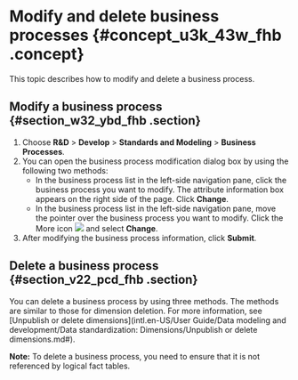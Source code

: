 # Modify and delete business processes {#concept_u3k_43w_fhb .concept}

This topic describes how to modify and delete a business process.

## Modify a business process {#section_w32_ybd_fhb .section}

1.  Choose **R&D** \> **Develop** \> **Standards and Modeling** \> **Business Processes**.
2.  You can open the business process modification dialog box by using the following two methods:
    -   In the business process list in the left-side navigation pane, click the business process you want to modify. The attribute information box appears on the right side of the page. Click **Change**.
    -   In the business process list in the left-side navigation pane, move the pointer over the business process you want to modify. Click the More icon ![](http://static-aliyun-doc.oss-cn-hangzhou.aliyuncs.com/assets/img/149433/156134691241498_en-US.png) and select **Change**.
3.  After modifying the business process information, click **Submit**.

## Delete a business process {#section_v22_pcd_fhb .section}

You can delete a business process by using three methods. The methods are similar to those for dimension deletion. For more information, see [Unpublish or delete dimensions](intl.en-US/User Guide/Data modeling and development/Data standardization: Dimensions/Unpublish or delete dimensions.md#).

**Note:** To delete a business process, you need to ensure that it is not referenced by logical fact tables.

